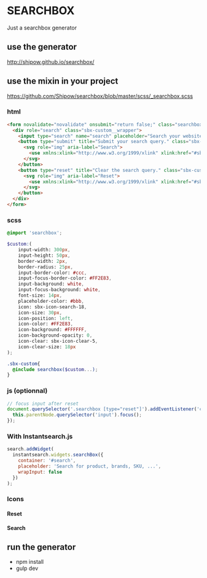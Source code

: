 # SEARCHBOX
Just a searchbox generator

## use the generator
http://shipow.github.io/searchbox/

## use the mixin in your project
https://github.com/Shipow/searchbox/blob/master/scss/_searchbox.scss

### html

```html
<form novalidate="novalidate" onsubmit="return false;" class="searchbox sbx-custom">
  <div role="search" class="sbx-custom__wrapper">
    <input type="search" name="search" placeholder="Search your website" autocomplete="off" required="required" class="sbx-custom__input">
    <button type="submit" title="Submit your search query." class="sbx-custom__submit">
      <svg role="img" aria-label="Search">
        <use xmlns:xlink="http://www.w3.org/1999/xlink" xlink:href="#sbx-icon-search-18"></use>
      </svg>
    </button>
    <button type="reset" title="Clear the search query." class="sbx-custom__reset">
      <svg role="img" aria-label="Reset">
        <use xmlns:xlink="http://www.w3.org/1999/xlink" xlink:href="#sbx-icon-clear-5"></use>
      </svg>
    </button>
  </div>
</form>
```

### scss

```scss
@import 'searchbox';

$custom:(
	input-width: 300px,
	input-height: 50px,
	border-width: 2px,
	border-radius: 25px,
	input-border-color: #ccc,
	input-focus-border-color: #FF2E83,
	input-background: white,
	input-focus-background: white,
	font-size: 14px,
	placeholder-color: #bbb,
	icon: sbx-icon-search-18,
	icon-size: 30px,
	icon-position: left,
	icon-color: #FF2E83,
	icon-background: #FFFFFF,
	icon-background-opacity: 0,
	icon-clear: sbx-icon-clear-5,
	icon-clear-size: 18px
);

.sbx-custom{
  @include searchbox($custom...);
}
```

### js (optionnal)

```javascript
// focus input after reset
document.querySelector('.searchbox [type="reset"]').addEventListener('click', function() {
  this.parentNode.querySelector('input').focus();
});
```

### With Instantsearch.js

```javascript
search.addWidget(
  instantsearch.widgets.searchBox({
    container: '#search',
    placeholder: 'Search for product, brands, SKU, ...',
    wrapInput: false
  })
);
```

### Icons

#### Reset

#### Search

## run the generator

- npm install
- gulp dev
